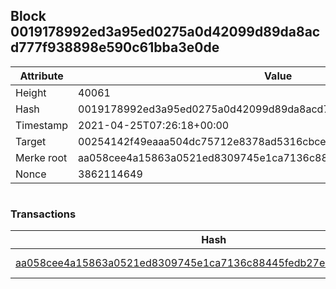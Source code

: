 ## Block 0019178992ed3a95ed0275a0d42099d89da8acd777f938898e590c61bba3e0de

Attribute | Value
--- | ---
Height | 40061
Hash | 0019178992ed3a95ed0275a0d42099d89da8acd777f938898e590c61bba3e0de
Timestamp | 2021-04-25T07:26:18+00:00
Target | 00254142f49eaaa504dc75712e8378ad5316cbcead634704b3734b6271167cc4
Merke root | aa058cee4a15863a0521ed8309745e1ca7136c88445fedb27ed6b4ee708ea9b2
Nonce | 3862114649

```

```

### Transactions

Hash | Amount
--- | ---
[aa058cee4a15863a0521ed8309745e1ca7136c88445fedb27ed6b4ee708ea9b2](aa058cee4a15863a0521ed8309745e1ca7136c88445fedb27ed6b4ee708ea9b2.md) | 10.00000000 SKEPTI 
